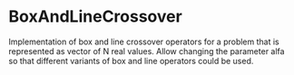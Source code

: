 # BoxAndLineCrossover
Implementation of box and line crossover operators for a problem that is represented as vector of N real values. Allow changing the parameter alfa so that different variants of box and line operators could be used.
